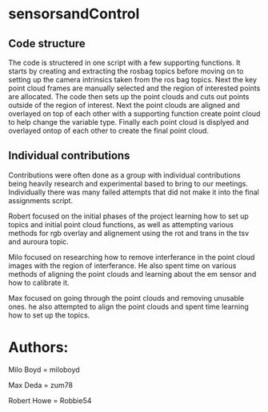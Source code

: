 # sensorsandControl

## Code structure 
The code is structered in one script with a few supporting functions. 
It starts by creating and extracting the rosbag topics before moving on to setting up the camera intrinsics taken from the ros bag topics.
Next the key point cloud frames are manually selected and the region of interested points are allocated.
The code then sets up the point clouds and cuts out points outside of the region of interest.
Next the point clouds are aligned and overlayed on top of each other with a supporting function create point cloud to help change the variable type.
Finally each point cloud is displyed and overlayed ontop of each other to create the final point cloud. 

## Individual contributions 
Contributions were often done as a group with individual contributions being heavily research and experimental based to bring to our meetings. Individually there was many failed attempts that did not make it into the final assignments script.

Robert focused on the initial phases of the project learning how to set up topics and initial point cloud functions, as well as attempting various methods for rgb     overlay and alignement using the rot and trans in the tsv and auroura topic. 

Milo focused on researching how to remove interferance in the point cloud images with the region of interferance. He also spent time on various methods of aligning the point clouds and learning     about the em sensor and how to calibrate it. 

Max focused on going through the point clouds and removing unusable ones. he also attempted to align the point clouds and spent time learning how to set up the       topics. 


# Authors: 

Milo Boyd = miloboyd

Max Deda = zum78

Robert Howe = Robbie54


